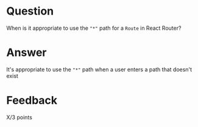 # Question

When is it appropriate to use the `"*"` path for a `Route` in React Router?

# Answer

It's appropriate to use the `"*"` path when a user enters a path that doesn't exist


# Feedback

X/3 points